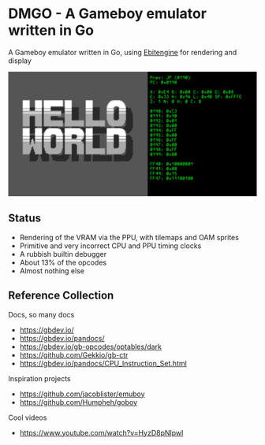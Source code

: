 # DMGO - A Gameboy emulator written in Go

A Gameboy emulator written in Go, using [Ebitengine](https://ebitengine.org/) for rendering and display

![screen](./roms/hello.png)

## Status

- Rendering of the VRAM via the PPU, with tilemaps and OAM sprites
- Primitive and very incorrect CPU and PPU timing clocks
- A rubbish builtin debugger
- About 13% of the opcodes
- Almost nothing else

## Reference Collection

Docs, so many docs

- https://gbdev.io/
- https://gbdev.io/pandocs/
- https://gbdev.io/gb-opcodes/optables/dark
- https://github.com/Gekkio/gb-ctr
- https://gbdev.io/pandocs/CPU_Instruction_Set.html

Inspiration projects

- https://github.com/jacoblister/emuboy
- https://github.com/Humpheh/goboy

Cool videos

- https://www.youtube.com/watch?v=HyzD8pNlpwI
